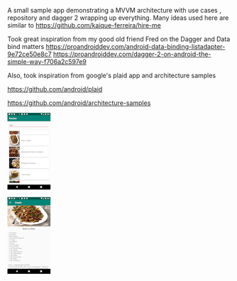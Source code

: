 A small sample app demonstrating a MVVM architecture with use cases , repository and dagger 2 wrapping up everything. 
Many ideas used here are similar to https://github.com/kaique-ferreira/hire-me

Took great inspiration from my good old friend Fred on the Dagger and Data bind matters
https://proandroiddev.com/android-data-binding-listadapter-9e72ce50e8c7
https://proandroiddev.com/dagger-2-on-android-the-simple-way-f706a2c597e9

Also, took inspiration from google's plaid app and architecture samples

https://github.com/android/plaid

https://github.com/android/architecture-samples

 ![Alt text](home.png?raw=true "home")
 
 ![Alt text](detail.png?raw=true "detail")

